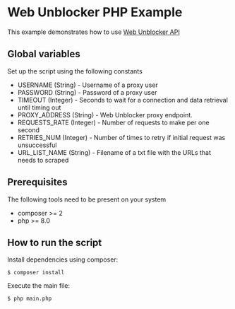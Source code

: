 # Web Unblocker PHP Example

This example demonstrates how to use [Web Unblocker API](https://developers.oxylabs.io/advanced-proxy-solutions/web-unblocker) 

## Global variables

Set up the script using the following constants

* USERNAME (String) - Username of a proxy user
* PASSWORD (String) - Password of a proxy user
* TIMEOUT (Integer) - Seconds to wait for a connection and data retrieval until timing out
* PROXY_ADDRESS (String) - Web Unblocker proxy endpoint.
* REQUESTS_RATE (Integer) - Number of requests to make per one second
* RETRIES_NUM (Integer) - Number of times to retry if initial request was unsuccessful
* URL_LIST_NAME (String) - Filename of a txt file with the URLs that needs to scraped

## Prerequisites

The following tools need to be present on your system
* composer >= 2
* php >= 8.0

## How to run the script

Install dependencies using composer:
```
$ composer install
```

Execute the main file:
```
$ php main.php
```
